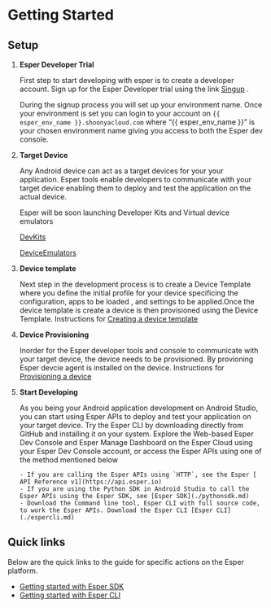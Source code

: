 # Getting Started

## Setup

1. **Esper Developer Trial** 

     First step to start developing with esper is to create a developer account. 
     Sign up for the Esper Developer trial using the link [Singup](http://www.esper.io/signup) .

     During the signup process you will set up your environment name. Once your environment is set you can login to your account on `{{ esper_env_name }}.shoonyacloud.com` where “{{ esper_env_name }}” is your chosen environment name giving you access to both the Esper dev console. 
  
2. **Target Device**  
 
     Any Android device can act as a target devices for your your application. Esper tools enable developers to communicate with your target device enabling them to deploy and test the application on the actual device.  

     Esper will be soon launching Developer Kits and Virtual device emulators  

     [DevKits](./devicekit.md)

     [DeviceEmulators](./emulator.md)

3. **Device template** 

     Next step in the development process is to create a Device Template where you define the initial profile for your device specificing the configuration, apps to be loaded , and settings to be applied.Once the device template is create a device is then provisioned using the  Device Template.
     Instructions for [Creating a device template](./devconsole/device-template/index.md)

4. **Device Provisioning** 

     Inorder for the Esper developer tools and console to communicate with your target device, the device needs to be provisioned. By provioning Esper devcie agent is installed on the device. 
     Instructions for  [Provisioning a device](./devconsole/device-provisioning/index.md)

5. **Start Developing** 

     As you being your Android application development on Android Studio, you can start using Esper APIs to deploy and test your application on your target device. Try the Esper CLI by downloading directly from GitHub and installing it on your system. Explore the Web-based Esper Dev Console and Esper Manage Dashboard on the Esper Cloud using your Esper Dev Console account, or access the Esper APIs using one of the method mentioned below

       - If you are calling the Esper APIs using `HTTP`, see the Esper [ API Reference v1](https://api.esper.io)
       - If you are using the Python SDK in Android Studio to call the Esper APIs using the Esper SDK, see [Esper SDK](./pythonsdk.md)
       - Download the Command line tool, Esper CLI with full source code, to work the Esper APIs. Download the Esper CLI [Esper CLI](./espercli.md)

## Quick links

Below are the quick links to the guide for specific actions on the Esper platform.

- [Getting started with Esper SDK](./pythonsdk.md)
- [Getting started with Esper CLI](./espercli.md)
